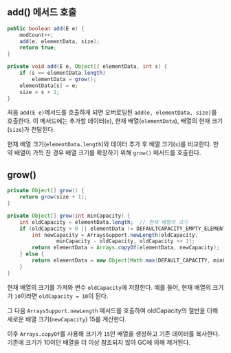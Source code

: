 
## add() 메서드 호출
```java
public boolean add(E e) {  
    modCount++;  
    add(e, elementData, size);  
    return true;  
}

private void add(E e, Object[] elementData, int s) {  
    if (s == elementData.length)  
        elementData = grow();  
    elementData[s] = e;  
    size = s + 1;  
}
```
처음 `add(E e)`메서드를 호출하게 되면 오버로딩된 `add(e, elementData, size)`를 호출한다.
이 메서드에는 추가할 데이터(`e`), 현재 배열(`elementData`), 배열의 현재 크기(`size`)가 전달된다.

현재 배열 크기(`elementData.length`)와 데이터 추가 후 배열 크기(`s`)를 비교한다. 
만약 배열이 가득 찬 경우 배열 크기를 확장하기 위해 `grow()` 메서드를 호출한다.

## grow()
```java
private Object[] grow() {  
    return grow(size + 1);  
}

private Object[] grow(int minCapacity) {  
    int oldCapacity = elementData.length;  // 현재 배열의 크기
    if (oldCapacity > 0 || elementData != DEFAULTCAPACITY_EMPTY_ELEMENTDATA) {  
        int newCapacity = ArraysSupport.newLength(oldCapacity,  
                minCapacity - oldCapacity, oldCapacity >> 1);  
        return elementData = Arrays.copyOf(elementData, newCapacity);  
    } else {  
        return elementData = new Object[Math.max(DEFAULT_CAPACITY, minCapacity)];  
    }  
}
```
현재 배열의 크기를 가져와 변수 `oldCapacity`에 저장한다. 예를 들어, 현재 배열의 크기가 `10`이라면 `oldCapacity = 10`이 된다.

그 다음 `ArraysSupport.newLength` 메서드를 호출하여 oldCapacity의 절반을 더해 새로운 배열 크기(`newCapacity`) 15를 계산한다.

이후 `Arrays.copyOf`를 사용해 크기가 `15`인 배열을 생성하고 기존 데이터를 복사한다.
기존에 크기가 10이던 배열을 더 이상 참조되지 않아 GC에 의해 제거된다.

